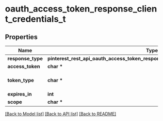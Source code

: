 # oauth_access_token_response_client_credentials_t

## Properties
Name | Type | Description | Notes
------------ | ------------- | ------------- | -------------
**response_type** | **pinterest_rest_api_oauth_access_token_response_client_credentials_RESPONSETYPE_e** |  | [optional] 
**access_token** | **char \*** |  | 
**token_type** | **char \*** |  | [default to 'bearer']
**expires_in** | **int** |  | 
**scope** | **char \*** |  | 

[[Back to Model list]](../README.md#documentation-for-models) [[Back to API list]](../README.md#documentation-for-api-endpoints) [[Back to README]](../README.md)


